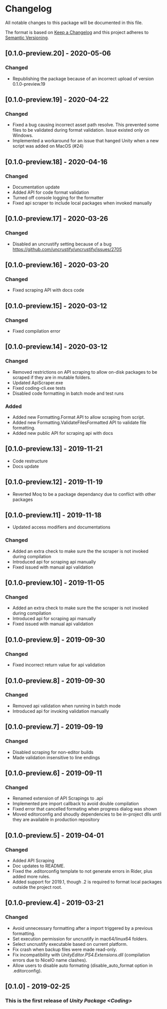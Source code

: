 # Changelog

All notable changes to this package will be documented in this file.

The format is based on [Keep a Changelog](http://keepachangelog.com/en/1.0.0/)
and this project adheres to [Semantic Versioning](http://semver.org/spec/v2.0.0.html).

## [0.1.0-preview.20] - 2020-05-06

### Changed

- Republishing the package because of an incorrect upload of version 0.1.0-preview.19

## [0.1.0-preview.19] - 2020-04-22

### Changed

- Fixed a bug causing incorrect asset path resolve. This prevented some files to be validated during format validation. Issue existed only on Windows.
- Implemented a workaround for an issue that hanged Unity when a new script was added on MacOS (#24) 

## [0.1.0-preview.18] - 2020-04-16

### Changed

- Documentation update
- Added API for code format validation
- Turned off console logging for the formatter
- Fixed api scraper to include local packages when invoked manually

## [0.1.0-preview.17] - 2020-03-26

### Changed

- Disabled an uncrustify setting because of a bug https://github.com/uncrustify/uncrustify/issues/2705

## [0.1.0-preview.16] - 2020-03-20

### Changed

- Fixed scraping API with docs code

## [0.1.0-preview.15] - 2020-03-12

### Changed

- Fixed compilation error

## [0.1.0-preview.14] - 2020-03-12

### Changed

- Removed restrictions on API scraping to allow on-disk packages to be scraped if they are in mutable folders.
- Updated ApiScraper.exe
- Fixed coding-cli.exe tests
- Disabled code formatting in batch mode and test runs

### Added

- Added new Formatting.Format API to allow scraping from script.
- Added new Formatting.ValidateFilesFormatted API to validate file formatting.
- Added new public API for scraping api with docs

## [0.1.0-preview.13] - 2019-11-21

- Code restructure
- Docs update

## [0.1.0-preview.12] - 2019-11-19

- Reverted Moq to be a package dependancy due to conflict with other packages

## [0.1.0-preview.11] - 2019-11-18

- Updated access modifiers and documentations

### Changed

- Added an extra check to make sure the the scraper is not invoked during compilation
- Introduced api for scraping api manually
- Fixed issued with manual api validation

## [0.1.0-preview.10] - 2019-11-05

### Changed

- Added an extra check to make sure the the scraper is not invoked during compilation
- Introduced api for scraping api manually
- Fixed issued with manual api validation

## [0.1.0-preview.9] - 2019-09-30

### Changed

- Fixed incorrect return value for api validation

## [0.1.0-preview.8] - 2019-09-30

### Changed

- Removed api validation when running in batch mode
- Introduced api for invoking validation manually

## [0.1.0-preview.7] - 2019-09-19

### Changed

- Disabled scraping for non-editor builds
- Made validation insensitive to line endings

## [0.1.0-preview.6] - 2019-09-11

### Changed

- Renamed extension of API Scrapings to .api 
- Implemented pre import callback to avoid double compilation
- Fixed error that cancelled formating when progress dialog was shown
- Moved editorconfig and shoudly dependencies to be in-project dlls until they are available in production repository

## [0.1.0-preview.5] - 2019-04-01

### Changed

- Added API Scraping
- Doc updates to README.
- Fixed the .editorconfig template to not generate errors in Rider, plus added more rules.
- Added support for 2019.1, though .2 is required to format local packages outside the project root.

## [0.1.0-preview.4] - 2019-03-21

### Changed

- Avoid unnecessary formatting after a import triggered by a previous formatting.
- Set execution permission for uncrustify in mac64/linux64 folders.
- Select uncrustify executable based on current platform.
- Fix crash when backup files were made read-only.
- Fix incompatibility with *UnityEditor.PS4.Extensions.dll* (compilation errors due to NiceIO name clashes).
- Allow users to disable auto formating (disable_auto_format option in .editorconfig).

## [0.1.0] - 2019-02-25

### This is the first release of *Unity Package \<Coding\>*
